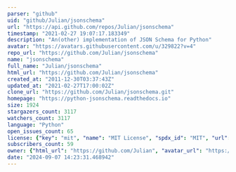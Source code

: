 ```yaml
---
parser: "github"
uid: "github/Julian/jsonschema"
url: "https://api.github.com/repos/Julian/jsonschema"
timestamp: "2021-02-27 19:07:17.183349"
description: "An(other) implementation of JSON Schema for Python"
avatar: "https://avatars.githubusercontent.com/u/329822?v=4"
repo_url: "https://github.com/Julian/jsonschema"
name: "jsonschema"
full_name: "Julian/jsonschema"
html_url: "https://github.com/Julian/jsonschema"
created_at: "2011-12-30T03:37:43Z"
updated_at: "2021-02-27T17:00:02Z"
clone_url: "https://github.com/Julian/jsonschema.git"
homepage: "https://python-jsonschema.readthedocs.io"
size: 1924
stargazers_count: 3117
watchers_count: 3117
language: "Python"
open_issues_count: 65
license: {"key": "mit", "name": "MIT License", "spdx_id": "MIT", "url": "https://api.github.com/licenses/mit", "node_id": "MDc6TGljZW5zZTEz"}
subscribers_count: 59
owner: {"html_url": "https://github.com/Julian", "avatar_url": "https://avatars.githubusercontent.com/u/329822?v=4", "login": "Julian", "type": "User"}
date: "2024-09-07 14:23:31.468942"
---
```

